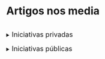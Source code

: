 <!-- # Energy Commons -->
<!--  **Tools and Information Database for the science, engineering, economics and politics of the Energy Transition**

Repository and open database for tutorials, computational tools, software implementions, technical documents, research papers, books and articles on the various aspects of the ongoing energy transition.
-->

 <!--## The politics of Energy  -->


# Artigos nos media

<br>

<details>
<summary> <span style="font-size:18px;"> Iniciativas privadas </span></summary>
<ul>

<li> <a href="https://grandeconsumo.com/montiqueijo-inaugura-unidade-fotovoltaica/">Montiqueijo inaugura unidade fotovoltaica</a> (Grande Consumo, 09/2014) </li>

<li> <a href="https://www.sunenergy.pt/sunenergy-instala-solucao-de-autoconsumo-na-frutalmente/">SunEnergy instala solução de autoconsumo na Frutalmente</a> (sunenergy, 11/2014) </li>

<li> <a href="https://www.sunenergy.pt/sunenergy-instala-projeto-de-autoconsumo-na-fabrica-de-arroz-gatoes/">SunEnergy instala projeto de autoconsumo na Fábrica de Arroz de Gatões</a> (sunenergy, 04/2015) </li>

<li> <a href="https://www.publico.pt/2015/05/04/local/noticia/edia-recorre-a-energia-solar-para-reduzir-custos-no-regadio-em-alqueva-1694491">EDIA recorre à energia solar para reduzir custos no regadio em Alqueva</a> (Público, 05/2015) </li>

<li> <a href="https://www.sunenergy.pt/sunenergy-instala-mais-de-800-paineis-na-natural-stone/">SunEnergy instala mais de 800 painéis na Natural Stone</a> (sunenergy, 07/2015) </li>

<li> <a href="https://www.dinheirovivo.pt/outras/lojas-ikea-em-portugal-vao-produzir-energia-solar/">Lojas Ikea em Portugal vão produzir energia solar</a> (Dinheiro Vivo, 12/2015) </li>

<li> <a href="http://trilhosenergeticos.pt/news/aldeia-da-serra-da-lousa-torna-se-100-autonoma-da-rede-publica-de-energia/">Aldeia da serra da Lousã torna-se 100% autónoma da rede pública de energia</a> (Trilhos Energéticos, 02/2016)</li>

<li> <a href="https://www.sunenergy.pt/novo-quartel-dos-bombeiros-de-cuba-ira-funcionar-a-energia-solar/">Novo quartel dos Bombeiros de Cuba irá funcionar a energia solar</a> (sunenergy, 04/2016) </li>

<li> <a href="https://www.sunenergy.pt/sunenergy-instala-96-paineis-solares-na-biomaduro/">SunEnergy instala 96 painéis solares na Biomaduro</a> (sunenergy, 04/2016) </li>

<li> <a href="https://www.sunenergy.pt/unidade-de-autoconsumo-instalada-em-restaurante/">Unidade de autoconsumo instalada em restaurante</a> (sunenergy, 05/2016) </li>

<li> <a href="https://www.sunenergy.pt/sunenergy-instala-unidade-de-autoconsumo-com-1-040-paineis-fotovoltaicos-na-fabrica-da-triangle-s/">SunEnergy instala unidade de autoconsumo com 1.040 painéis fotovoltaicos na fábrica da Triangle's</a> (sunenergy, 07/2016) </li>

<li> <a href="https://www.sunenergy.pt/autoconsumo-em-exploracao-agricola/">Autoconsumo em exploração agrícola</a> (sunenergy, 09/2016) </li>

<li> <a href="http://trilhosenergeticos.pt/news/unidade-de-autoconsumo-instalada-nos-acores-torna-restaurante-100-autonomo/">Unidade de autoconsumo instalada nos Açores torna restaurante 100% autónomo!</a> (Trilhos Energéticos, 08/2016)</li>

<li> <a href="https://www.sunenergy.pt/mais-um-grande-projeto-de-autoconsumo-em-agueda/">Mais um grande projeto de autoconsumo em Águeda</a> (sunenergy, 09/2016) </li>

<li> <a href="https://www.sunenergy.pt/novo-projeto-de-autoconsumo-agora-em-cantanhede/">Novo projeto de autoconsumo, agora em Cantanhede</a> (sunenergy, 11/2016) </li>

<li> <a href="http://trilhosenergeticos.pt/news/instalacao-de-solucao-de-autoconsumo-com-paineis-mais-eficientes-mercado/">Instalação de solução de autoconsumo com painéis mais eficientes do mercado</a> (Trilhos Energéticos, 11/2016)</li>

<li> <a href="https://www.sunenergy.pt/sunenergy-executa-um-dos-maiores-projetos-de-autoconsumo-a-nivel-nacional/">SunEnergy executa um dos maiores projetos de autoconsumo a nível nacional</a> (sunenergy, 01/2017) </li>

<li> <a href="http://trilhosenergeticos.pt/news/trilhos-energeticos-instala-sistema-inovador-em-portugal/">Trilhos Energéticos instala sistema inovador em Portugal</a> (Trilhos Energéticos, 01/2017)</li>

<li> <a href="http://trilhosenergeticos.pt/news/instalacao-de-55-paineis-para-autoconsumo-em-restaurante-de-penacova/">Instalação de 55 painéis para autoconsumo em restaurante de Penacova</a> (Trilhos Energéticos, 02/2017)</li>

<li> <a href="http://trilhosenergeticos.pt/news/instalacao-de-autoconsumo-com-baterias/">Instalação de autoconsumo com baterias</a> (Trilhos Energéticos, 02/2017)</li>

<li> <a href="https://www.sulinformacao.pt/2017/03/zoomarine-mais-sustentavel-e-com-ilha-do-tesouro-reabre-a-28-de-marco">Zoomarine mais sustentável e com “Ilha do Tesouro” reabre a 28 de Março</a> (Sul Informação, 03/2017) </li>

<li> <a href="https://www.sunenergy.pt/cooperativa-vai-poupar-22-mil-euros-por-ano-e-ser-mais-sustentavel/">Cooperativa vai poupar 22 mil euros por ano e ser mais sustentável</a> (sunenergy, 05/2017) </li>

<li> <a href="https://www.sunenergy.pt/sunenergy-instala-240-paineis-solares-na-vfa-lider-nacional-de-produtos-de-natacao/">SunEnergy instala 240 painéis solares na VFA, líder nacional de produtos para natação</a> (sunenergy, 06/2017) </li>

<li> <a href="https://www.sunenergy.pt/sunenergy-chega-a-acordo-com-o-grupo-hoteleiro-mh-hotels-de-peniche/">SunEnergy chega a acordo para instalar 520 painéis solares fotovoltaicos em Hotel de Peniche</a> (sunenergy, 06/2017) </li>

<li> <a href="http://trilhosenergeticos.pt/news/unidade-de-producao-de-energia-autonoma-no-templo-ecumenico/">Unidade de produção de energia autonóma no templo ecuménico</a> (Trilhos Energéticos, 07/2017)</li>

<li> <a href="https://www.sunenergy.pt/sunenergy-equipa-oito-pontos-de-venda-da-litocar-no-centro-do-pais/">SunEnergy equipa oito pontos de venda da Litocar no centro do país</a> (sunenergy, 09/2017) </li>

<li> <a href="http://trilhosenergeticos.pt/news/instalacao-de-autoconsumo-no-bukubaki-eco-surf-resort/">Instalação de autoconsumo no Bukubaki Eco Surf Resort</a> (Trilhos Energéticos, 09/2017)</li>

<li> <a href="https://www.sunenergy.pt/sunenergy-instala-840-paineis-solares-na-epalfer/">SunEnergy instala 840 painéis solares na EPALFER</a> (sunenergy, 10/2017) </li>

<li> <a href="http://trilhosenergeticos.pt/news/autoconsumo-na-tanoaria-j-dias-sa-em-esmoriz/">Unidade de autoconsumo instalada na Tanoaria J.Dias, SA, em Esmoriz</a> (Trilhos Energéticos, 10/2017)</li>

<li> <a href="https://www.sunenergy.pt/sunenergy-permite-poupanca-anual-40-000e-fruti-taipina/">SunEnergy permite poupança anual de 40.000€ à FRUTITAIPINA</a> (sunenergy, 11/2017) </li>

<li> <a href="https://jornaleconomico.sapo.pt/noticias/edp-instala-3-700-paineis-solares-nos-edificios-do-millennium-bcp-230087">EDP instala 3.700 painéis solares nos edifícios do Millennium BCP</a> (Jornal Económico, 11/2017) </li>

<li> <a href="http://trilhosenergeticos.pt/news/instalacao-de-autoconsumo-na-cooperativa-da-beira-central-oliveira-hospital/">Instalação de autoconsumo na Cooperativa da Beira Central, Oliveira do Hospital</a> (Trilhos Energéticos, 11/2017)</li>

<li> <a href="https://www.sunenergy.pt/sunenergy-ajuda-ciclofapril-poupar-25-000e-ano/">SunEnergy ajuda CicloFapril a poupar 25.000€ por ano</a> (sunenergy, 12/2017) </li>

<li> <a href="http://trilhosenergeticos.pt/news/centro-de-bem-estar/">A Trilhos Energéticos instala unidade de autoconsumo de 18.6 kW em Penacova</a> (Trilhos Energéticos, 01/2018)</li>

<li> <a href="http://trilhosenergeticos.pt/news/turismo-portugal-hoteleiras/">Unidades turísticas e hoteleiras apostam cada vez em energias renováveis</a> (Trilhos Energéticos, 02/2018)</li>

<li> <a href="http://trilhosenergeticos.pt/news/paliteira-aposta-na-energia-solar-fotovoltaica/">Mais uma empresa de Penacova que começou a produzir a sua própria energia</a> (Trilhos Energéticos, 02/2018)</li>

<li> <a href="https://www.sunenergy.pt/sunenergy-desenvolve-projeto-inovador-na-uartronica/">SunEnergy desenvolve projeto inovador na UARTRÓNICA</a> (sunenergy, 03/2018) </li>

<li> <a href="http://trilhosenergeticos.pt/news/produzir-a-sua-propria-energia/">Empresa de Pedrogão Grande começa a produzir a sua própria energia!</a> (Trilhos Energéticos, 03/2018)</li>

<li> <a href="https://www.sunenergy.pt/sunenergy-instala-paineis-solares-nas-caves-messias/">SunEnergy instala painéis solares nas Caves Messias</a> (sunenergy, 04/2018) </li>

<li> <a href="https://www.sonae.pt/pt/media/press-releases/115-centrais-fotovoltaicas-alimentam-estruturas-da-sonae-mc/">115 centrais fotovoltaicas alimentam estruturas da Sonae MC</a> (Sonae, 05/2018) </li>

<li> <a href="http://trilhosenergeticos.pt/news/solucao-inovadora/">Trilhos Energéticos pioneira em solução inovadora na Península Ibérica!</a> (Trilhos Energéticos, 05/2018)</li>

<li> <a href="https://www.tribunaalentejo.pt/artigos/pegoes-vai-ter-ceramica-energia-100-fotovoltaica">Pegões vai ter cerâmica a energia 100% fotovoltaica</a> (Tribuna Alentejo, 06/2018) </li>

<li> <a href="https://www.sunenergy.pt/aposta-na-energia-solar-vai-permitir-poupanca-significativa-a-grafica-ideal-de-agueda/">Aposta na energia solar vai permitir poupança significativa à Gráfica Ideal de Águeda</a> (sunenergy, 06/2018) </li>

<li> <a href="http://trilhosenergeticos.pt/news/modulos-fotovoltaicos-em-centro-paroquial/">Trilhos Energéticos Instala 46 Módulos Fotovoltaicos em Centro Paroquial</a> (Trilhos Energéticos, 07/2018)</li>

<li> <a href="http://trilhosenergeticos.pt/news/trilhos-energeticos-da-mais-um-passo-em-direcao-ao-futuro/">Trilhos Energéticos dá mais um passo em direção ao futuro!</a> (Trilhos Energéticos, 07/2018)</li>

<li> <a href="https://www.sunenergy.pt/espaco-inovacao-em-oliveira-do-bairro-inova-com-a-ajuda-da-sunenergy/">Espaço Inovação inova no Autoconsumo com a ajuda da SunEnergy</a> (sunenergy, 08/2018) </li>

<li> <a href="http://trilhosenergeticos.pt/news/trilhos-energeticos-instala-solucao-de-159-5-kw-em-empresa-do-ramo-hoteleiro/">Trilhos Energéticos instala solução de 15 kWp em empresa do ramo hoteleiro</a> (Trilhos Energéticos, 08/2018)</li>

<li> <a href="http://trilhosenergeticos.pt/news/trilhos-energeticos-finaliza-projeto-de-28-wp-em-associacao-de-solidariedade/">Trilhos Energéticos finaliza projeto de 28 kWp em associação de solidariedade</a> (Trilhos Energéticos, 09/2018)</li>

<li> <a href="http://trilhosenergeticos.pt/news/trilhos-energeticos-instala-580-paineis-em-estancia-e-serracao-de-madeiras-exoticas/">Trilhos Energéticos instala 580 painéis em Estância e Serração de Madeiras Exóticas</a> (Trilhos Energéticos, 09/2018)</li>

<li> <a href="https://greensavers.sapo.pt/crowdfunding-sustentavel-ajuda-ceramica-de-pegoes-a-evitar-180-toneladas-de-co2/
">Crowdfunding sustentável ajuda Cerâmica de Pegões a evitar 180 toneladas de CO2 por ano</a> (Green Savers, 10/2018) </li>

<li> <a href="https://www.sunenergy.pt/sunenergy-instala-mais-de-1-100-paineis-solares-na-ramalhos/">Sunenergy instala mais de 1.100 painéis solares na Ramalhos</a> (sunenergy, 10/2018) </li>

<li> <a href="http://trilhosenergeticos.pt/news/tecnilac-aposta-em-energia-solar-e-comeca-a-reduzir-as-suas-faturas-de-energia/">Tecnilac aposta em energia solar e começa a reduzir as suas faturas de energia</a> (Trilhos Energéticos, 10/2018)</li>

<li> <a href="https://www.sunenergy.pt/aramague-vai-poupar-20-mil-euros-por-ano-com-paineis-da-sunenergy/">Aramague poupa 20 mil euros ano com painéis da Sunenergy</a> (sunenergy, 11/2018) </li>

<li> <a href="https://gabrimat.pt/projetos/instalacao-de-paineis-solares-fotovoltaicos/">GABRIMAT: Instalação de painéis solares fotovoltaicos</a> (GABRIMAT, 11/2018) </li>

<li> <a href="https://www.sunenergy.pt/santa-casa-da-mealhada-poupa-20-mil-euros-em-energia/">Santa Casa da Mealhada poupa 20 mil euros em energia</a> (sunenergy, 12/2018) </li>

<li> <a href="http://trilhosenergeticos.pt/news/3216/">Supermercado em Tondela poupa cerca de 5000€/ano com energia solar!</a> (Trilhos Energéticos, 12/2018)</li>

<li> <a href="https://www.carmim.eu/noticias/carmim-inaugura-central-fotovoltaica/">CARMIM inaugura central fotovoltaica</a> (CARMIM, 12/2018) </li>

<li> <a href="http://trilhosenergeticos.pt/news/trilhos-energeticos-termina-mais-um-projeto/">Trilhos Energéticos instala sombreador solar nos Açores!</a> (Trilhos Energéticos, 01/2019)</li>

<li> <a href="https://www.sunenergy.pt/torre-de-palma-wine-hotel-torna-se-energeticamente-sustentavel/">Torre de Palma Wine Hotel é energeticamente sustentável</a> (sunenergy, 02/2019) </li>

<li> <a href="http://trilhosenergeticos.pt/news/trilhos-energeticos-instala-508-modulos-fotovoltaicos-em-tabua/">Trilhos Energéticos instala 508 módulos fotovoltaicos em Tábua</a> (Trilhos Energéticos, 02/2019)</li>

<li> <a href="https://www.wattson.pt/2019/03/30/sport-alges-e-dafundo-com-paineis-solares-reduz-fatura-do-gas-em-metade/">Sport Algés e Dafundo com painéis solares reduz fatura do gás em metade</a> (WATTSON, 03/2019) </li>

<li> <a href="https://www.sunenergy.pt/leirimetal-poupa-atraves-de-unidade-de-autoconsumo-fotovoltaico/">Leirimetal poupa através de unidade de autoconsumo</a> (sunenergy, 03/2019) </li>

<li> <a href="http://trilhosenergeticos.pt/news/gandara-gestao-de-residuos-poupa-cerca-de-9000e-anuais-em-energia/">Gândara – Gestão de Resíduos poupa cerca de 9000€ anuais em energia!</a> (Trilhos Energéticos, 03/2019)</li>

<li> <a href="https://www.sunenergy.pt/paineis-solares-fotovoltaicos-eleclerc/">930 painéis solares fotovoltaicos vão permitir a hipermercado E.Leclerc poupar 42.000 euros por ano</a> (sunenergy, 05/2019)</li>

<li> <a href="https://www.barlavento.pt/destaque/acaso-conta-com-novo-parque-solar-e-autossuficiencia-energetica">ACASO conta com novo parque solar e autossuficiência energética</a> (barlavento, 05/2019)</li>

<li> <a href="https://www.sunenergy.pt/santa-casa-da-misericordia-poupa-20-mil-euros-ano-em-energia/">Santa Casa da Misericórdia de Águeda vai poupar 20 mil euros por ano em energia</a> (sunenergy, 05/2019)</li>

<li> <a href="https://www.sunenergy.pt/trincapeixe-poupa-ao-aderir-as-renovaveis/">SunEnergy leva mais uma empresa a poupar 12mil euros anuais após aderir às renováveis</a> (sunenergy, 06/2019)</li>

<li> <a href="https://www.sunenergy.pt/indelague-poupa-27-mil-euros-por-ano-com-solucao-de-autoconsumo-sunenergy/">Indelague poupa 27 mil euros por ano com solução de autoconsumo SunEnergy</a> (sunenergy, 07/2019)</li>

<li> <a href="http://trilhosenergeticos.pt/news/trilhos-energeticos-instala-1755-paineis-para-autoconsumo-fotovoltaico/">Trilhos Energéticos instala 1755 painéis para autoconsumo fotovoltaico</a> (Trilhos Energéticos, 07/2019)</li>

<li> <a href="http://trilhosenergeticos.pt/news/cooperativa-em-oliveira-do-hospital-instala-220-modulos-fotovoltaicos/">Cooperativa em Oliveira do Hospital instala 220 Módulos Fotovoltaicos</a> (Trilhos Energéticos, 07/2019)</li>

<li> <a href="http://trilhosenergeticos.pt/news/trilhos-energeticos-termina-instalacao-de-autoconsumo-autonomo/">Trilhos Energéticos termina nova instalação de Autoconsumo Autónomo!</a> (Trilhos Energéticos, 11/2019)</li>

<li> <a href="https://www.sunenergy.pt/utad-assina-contrato-com-a-sunenergy/">UTAD passa a ser energeticamente eficiente com as soluções Sunenergy</a> (sunenergy, 09/2019)</li>

<li> <a href="http://trilhosenergeticos.pt/news/lizcentro-aposta-nas-energias-renovaveis-e-instala-sombreador-solar/">Trilhos Energéticos® termina nova Instalação de Autoconsumo Empresarial</a> (Trilhos Energéticos, 11/2019)</li>

<li> <a href="https://www.dinheirovivo.pt/empresas/dona-da-sagres-investe-14-milhoes-em-paineis-solares/">Dona da Sagres investe 1,4 milhões em painéis solares</a> (Dinheiro Vivo, 11/2019) </li>

<li> <a href="https://www.dinheirovivo.pt/fazedores/heden-cowork-com-vista-para-o-rio-amigo-do-ambiente-e-da-cultura/">Heden. Cowork com vista para o rio, amigo do ambiente e da cultura</a> (Dinheiro Vivo, 11/2019) </li>

<li> <a href="https://www.noticiasdeaveiro.pt/oli-investiu-500-mil-euros-em-paineis-solares/">OLI investiu 500 mil euros em painéis solares</a> (Notícias de Aveiro, 11/2019) </li>

<li> <a href="http://trilhosenergeticos.pt/news/trilhos-energeticos-termina-nova-instalacao-de-autoconsumo-empresarial/">Trilhos Energéticos® termina nova Instalação de Autoconsumo Empresarial</a> (Trilhos Energéticos, 11/2019)</li>

<li> <a href="https://www.sunenergy.pt/rodi-aposta-nas-renovaveis/">Rodi aposta nas energias renováveis com a ajuda da Sunenergy e poupa 115 000 euros por ano</a> (sunenergy, 11/2019)</li>

<li> <a href="https://www.sunenergy.pt/astrazeneca-celebra-contrato-com-a-sunenergy/">AstraZeneca vai reduzir emissões de CO2 em 110 toneladas por ano</a> (sunenergy, 11/2019)</li>

<li> <a href="https://www.sunenergy.pt/italbox-investe-em-solucao-sunenergy/">Italbox torna-se mais sustentável com investimento em 400 painéis fotovoltaicos para autoconsumo</a> (sunenergy, 12/2019)</li>

<li> <a href="https://www.dinheirovivo.pt/empresas/lidl-aposta-no-verde-fornecimento-e-100-de-energia-renovavel/
">Lidl aposta no verde. Fornecimento das lojas é 100% de energia renovável</a> (Dinheiro Vivo, 01/2020)</li>

<li> <a href="https://www.dinheirovivo.pt/empresas/dono-do-intermarche-investe-em-energia-solar/">Dono do Intermarché investe em energia solar</a> (Dinheiro Vivo, 01/2020)</li>

<li> <a href="https://www.sunenergy.pt/armazens-reis-contribuem-para-combater-alteracoes-climaticas-com-a-sunenergy/">Armazéns Reis em Aveiro dão contributo no combate às alterações climáticas com a instalação de 345 painéis solares pela Sunenergy</a> (sunenergy, 02/2020)</li>

<li> <a href="http://trilhosenergeticos.pt/news/empresa-agricola-poupa-cerca-de-2800e-por-ano-em-energia-electrica/">Empresa agrícola poupa cerca de 2800€ por ano em Energia Elétrica</a> (Trilhos Energéticos, 02/2020)</li>

<li> <a href="http://trilhosenergeticos.pt/news/trilhos-energeticos-inicia-instalacao-de-1000-modulos-fotovoltaicos/">Trilhos Energéticos inicia instalação de 1000 Módulos Fotovoltaicos</a> (Trilhos Energéticos, 02/2020)</li>

<li> <a href="https://expresso.pt/economia/2020-03-06-GoParity-lanca-financiamento-colaborativo-para-dar-energia-solar-a-lar-de-idosos-em-Borba">GoParity lança financiamento colaborativo para dar energia solar a lar de idosos em Borba</a> (Expresso, 03/2020)</li>

<li> <a href="https://www.diariocoimbra.pt/noticia/55312
">SunEnergy instala painéis em cinco escolas de Viseu</a> (Diário de Coimbra, 03/2020)</li>

<li> <a href="https://rosseti.eu/rosseti-installs-eleven-units-of-photovoltaic-panels-in-vila-de-rei/">Rosseti instala onze unidades de painéis fotovoltaicos em Vila de Rei</a> (Rosseti Engenharia, 03/2020)</li>

<li> <a href="https://rosseti.eu/rosseti-installs-about-2000-photovoltaic-solar-panels-in-the-district-of-leiria/"> Rosseti instala cerca de 2mil painéis solares fotovoltaicos no distrito de Leiria</a> (Rosseti Engenharia, 04/2020)</li>

<li> <a href="https://www.sunenergy.pt/projeto-de-autoconsumo-da-sunenergy-capacita-a-logoplaste-com-energia-sustentavel/">Projeto de autoconsumo da SunEnergy capacita a Logoplaste com energia sustentável</a> (sunenergy, 04/2020)</li>

<li> <a href="https://www.dinheirovivo.pt/empresas/jeronimo-martins-investe-12-milhoes-em-energia-solar-em-valongo/
">Jerónimo Martins investe 1,2 milhões em energia solar em Valongo</a> (Dinheiro Vivo, 05/2020)</li>

<li> <a href="https://eco.sapo.pt/2020/05/06/cin-quer-ser-mais-sustentavel-investe-200-mil-euros-para-produzir-31-da-energia-que-consome/
">CIN quer ser mais sustentável. Investe 200 mil euros para produzir 31% da energia que consome</a> (ECO, 05/2020)</li>

<li> <a href="https://eco.sapo.pt/2020/05/11/sunenergy-instala-850-paineis-solares-na-miranda-irmao-vai-permitir-poupanca-de-38-mil-euros-por-ano/
">Fábrica de bicicletas de Águeda instala mais 850 painéis solares. Vai poupar 38 mil euros por ano em energia</a> (ECO, 05/2020)</li>

<li> <a href="http://avozdoalgarve.pt/d/infralobo-instalao-de-painis-fotovoltaicos-tornam-edifcio-autossustentvel/44514">Infralobo - Instalação de Painéis Fotovoltaicos tornam edifício autossustentável</a> (A voz do @lgarve, 05/2020)</li>

<li> <a href="https://jornaleconomico.sapo.pt/noticias/sporting-firma-parceria-com-edp-e-equipa-academia-de-alcochete-com-600-paineis-solares-para-autoconsumo-594747">Sporting firma parceria com EDP e equipa Academia de Alcochete com 600 painéis solares para autoconsumo</a> (Jornal Económico, 05/2020)</li>

<li> <a href="http://trilhosenergeticos.pt/news/trilhos-energeticos-apresenta-mais-uma-instalacao-de-autoconsumo-empresarial-concluida/">Trilhos Energéticos®instala 55 painéis para Autoconsumo Empresarial!</a> (Trilhos Energéticos, 05/2020)</li>

<li> <a href="https://agriterra.pt/Artigos/307889-Olival-energia-solar-agricultura-historia-maos-dadas-na-fronteira-entre-Portugal-Espanha.html">Olival: energia solar, agricultura e história de mãos dadas na fronteira entre Portugal e Espanha</a> (Agriterra, 06/2020)</li>

<li> <a href="https://eco.sapo.pt/2020/06/30/caetano-coatings-instala-paineis-solares-para-autoconsumo-reduz-130-toneladas-de-co2-por-ano/">Caetano Coatings instala painéis solares para autoconsumo. Reduz 130 toneladas de CO2 por ano</a> (ECO, 06/2020)</li>

<li> <a href="https://postal.pt/economia/2020-08-17-SunEnergy-instalou-6.300-paineis-solares-no-primeiro-semestre-de-2020">SunEnergy instalou 6.300 painéis solares no primeiro semestre de 2020</a> (postal, 07/2020)</li>

<li> <a href="https://www.radiocampanario.com/ultimas/regional/nova-delta-instalou-870-paineis-solares-em-campo-maior
">Nova Delta instalou 870 painéis solares em Campo Maior</a> (Diário Campanário, 07/2020)</li>

<li> <a href="https://www.jornaldenegocios.pt/sustentabilidade/smart-cities/detalhe/20200715-1136-primeiro-bairro-solar-do-pais-estreia-se-em-belas
">Primeiro bairro solar do país estreia-se em Belas</a> (Jornal de Negócios, 07/2020)</li>

<li> <a href="https://www.idealista.pt/news/financas/investimentos/2020/07/22/44046-sonae-investe-11-milhoes-para-construir-o-edificio-mais-sustentavel-de-portugal-na">Sonae investe 11 milhões para construir o edifício mais sustentável de Portugal – na Maia</a> (idealista news, 07/2020)</li>

<li> <a href="https://www.sunenergy.pt/fumeiros-porfirios-poupa-20mil-ano-com-460-paineis-solares/">Instalação de 460 painéis solares da SunEnergy leva Fumeiros Porfírios a poupar 20 mil euros/ano</a> (sunenergy, 07/2020)</li>

<li> <a href="https://www.jornaldenegocios.pt/empresas/detalhe/ikea-aposta-em-energia-solar-e-moveis-usados">Ikea aposta em energia solar e móveis usados</a> (Jornal de Negócios, 08/2020)</li>

<li> <a href="https://ominho.pt/empresa-de-famalicao-instala-parque-solar-e-vai-poupar-35-na-fatura-energetica/">Empresa de Famalicão instala parque solar e vai poupar 35% na fatura energética</a> (O Minho, 08/2020)</li>

<li> <a href="https://www.sunenergy.pt/o-projeto-para-a-exporlux-contemplou-a-instalacao-de-562-paineis-solares-fotovoltaicos-de-380w/">Projeto de autoconsumo da Sunenergy leva a poupança anual de 23 mil€ à Exporlux</a> (sunenergy, 08/2020)</li>

<li> <a href="https://jornaleconomico.sapo.pt/noticias/silopor-vai-investir-mais-de-meio-milhao-de-euros-na-instalacao-de-1-650-paineis-solares-na-trafaria-633588">Silopor vai investir mais de meio milhão de euros na instalação de 1.650 painéis solares na Trafaria</a> (Jornal Económico, 09/2020)</li>

<li> <a href="https://observador.pt/2020/09/16/empresa-de-aveiro-poupa-105-mil-euros-num-ano-com-producao-de-energia-solar/">Empresa de Aveiro poupa 105 mil euros num ano com produção de energia solar</a> (Observador, 09/2020)</li>

<li> <a href="https://revistacargo.pt/laso-transportes-aposta-na-energia-solar-para-as-suas-dependencias-em-portugal/">LASO Transportes aposta na energia solar para as suas dependências em Portugal</a> (Revista Cargo, 09/2020)</li>

<li> <a href="https://www.sunenergy.pt/sunenergy-instala-paineis-solares-no-hospital-infante-d-pedro/">SunEnergy instala 720 painéis solares no Hospital Infante D. Pedro</a> (Sun Energy, 09/2020)</li>

<li> <a href="https://www.distribuicaohoje.com/destaques/intermarche-de-aljezur-instala-sistema-fotovoltaico-para-autoconsumo/">Intermarché de Aljezur instala sistema fotovoltaico para autoconsumo</a> (Distribuição Hoje, 09/2020)</li>

<li> <a href="https://www.vozdapovoa.com/noticias/1960/bombeiros-da-povoa-instalam-energia-solar-na-cobertura-do-quartel">Bombeiros da Póvoa instalam energia solar na cobertura do quartel</a> (A Voz da Póvoa, 09/2020)</li>

<li> <a href="http://www.tecnohospital.pt/noticias/chts-vai-instalar-sistema-solar-fotovoltaico/">CHTS vai instalar sistema solar fotovoltaico</a> (TecnoHospital, 09/2020)</li>

<li> <a href="https://revistacargo.pt/santos-e-vale-instala-556-paineis-fotovoltaicos-em-7-plataformas-logisticas-de-norte-a-sul-do-pais/">Santos e Vale instala 556 painéis fotovoltaicos em 7 plataformas logísticas de Norte a Sul do país</a> (Revista Cargo, 10/2020)</li>

<li> <a href="https://greensavers.sapo.pt/rosalina-tanganho-tabaqueira-o-compromisso-com-a-sustentabilidade-e-transversal-a-toda-a-atividade/">Rosalina Tanganho, Tabaqueira: “O compromisso com a sustentabilidade é transversal a toda a atividade”</a> (Greensavers, 10/2020)</li>

<li> <a href="https://www.nit.pt/fora-de-casa/turismos-rurais-e-hoteis/um-milhao-de-euros-depois-este-resort-portugues-vai-produzir-a-sua-propria-energia">Um milhão de euros depois, este resort português vai produzir a sua própria energia</a> (NiT, 10/2020)</li>

<li> <a href="http://trilhosenergeticos.pt/news/trilhos-energeticos-instala-336-paineis-para-autoconsumo-em-esmoriz/">Trilhos Energéticos instala 336 painéis para Autoconsumo em Esmoriz</a> (Trilhos Energéticos, 10/2020)</li>

<li> <a href="https://www.sunenergy.pt/instalacao-de-paineis-solares-solzaima/">Instalação de painéis solares da SunEnergy permite poupança de 90mil€/ano à Solzaima</a> (Sun Energy, 11/2020)</li>

<li> <a href="https://www.diarioimobiliario.pt/Actualidade/Sustentabilidade/Taguspark-vai-receber-mais-de-1.500-paineis-solares-e-produzir-mais-de-1GWh-de-energia-electrica">Taguspark vai receber mais de 1.500 painéis solares e produzir mais de 1GWh de energia eléctrica</a> (Diário Imobiliário, 11/2020)</li>

<li> <a href="https://ceramirupe.com/2020/11/09/ceramirupe-por-um-mundo-mais-sustentavel/">Ceramirupe por um mundo mais sustentável!</a> (Ceramirupe, 11/2020)</li>

<li> <a href="http://trilhosenergeticos.pt/news/parque-de-campismo-de-albufeira-aposta-no-autoconsumo-fotovoltaico/">Parque de Campismo de Albufeira aposta no Autoconsumo Fotovoltaico!</a> (Trilhos Energéticos, 11/2020)</li>

<li> <a href="https://www.vozdapovoa.com/noticias/vila-do-conde/paineis-fotovoltaicos-no-quartel-do-bombeiros-de-vila-do-conde">Painéis fotovoltaicos no quartel dos bombeiros de Vila do Conde</a> (A Voz da Póvoa, 11/2020)</li>

<li> <a href="https://rosseti.eu/installation-of-4mwp-in-the-largest-producer-of-mineral-masses-and-ceramics-in-portugal-is-on-the-final-stretch/"> Instalação de 4MWp no maior produtor de massas minerais e cerâmicas de Portugal está na reta final</a> (Rosseti Engenharia, 11/2020)</li>

<li> <a href="https://www.dinheirovivo.pt/empresas/tecnologia/cooperativa-portuguesa-de-energias-renovaveis-financia-novo-projeto-em-tavira-13049073.html">Cooperativa portuguesa de energias renováveis financia novo projeto em Tavira</a> (Dinheiro Vivo, 11/2020)</li>

<li> <a href="https://www.dinheirovivo.pt/empresas/edp-comercial-com-melhor-ano-nos-paineis-solares-domesticos-13058819.html">EDP Comercial com "melhor ano" nos painéis solares domésticos</a> (Dinheiro Vivo, 11/2020)</li>



</ul>
</details>

<br>

<details>
<summary> <span style="font-size:18px;">  Iniciativas públicas </span></summary>
<ul>

<li> <a href="https://www.publico.pt/2011/09/16/ciencia/noticia/cascais-passa-a-ter-bicicletas-electricas-carregadas-com-energia-solar-1512192">Cascais passa a ter bicicletas eléctricas carregadas com energia solar</a> (Público, 09/2011) </li>

<li> <a href="https://www.publico.pt/2015/06/04/tecnologia/noticia/penafiel-inaugura-banco-de-jardim-que-carregara-telemoveis-atraves-de-energia-solar-1697914">Penafiel inaugura banco de jardim que carregará telemóveis através de energia solar</a> (Público, 09/2011) </li>

<li> <a href="https://www.sunenergy.pt/sunenergy-ajuda-camara-municipal-de-agueda-a-poupar-mais-de-30-000eano/">SunEnergy ajuda Câmara Municipal de Águeda a poupar mais de 30.000€/ano</a> (sunenergy, 12/2016) </li>

<li> <a href="https://www.sunenergy.pt/sunenergy-liga-a-camara-municipal-de-albergaria-a-velha-ao-sol/">SunEnergy liga a Câmara Municipal de Albergaria-a-Velha ao sol</a> (sunenergy, 07/2017) </li>

<li> <a href="https://www.sunenergy.pt/sunenergy-vence-concurso-publico-do-municipio-da-figueira-da-foz/">SunEnergy vence concurso público do Município da Figueira da Foz</a> (sunenergy, 01/2018) </li>

<li> <a href="https://www.sunenergy.pt/escola-superior-de-enfermagem-do-porto-escolhe-a-sunenergy-para-aposta-nas-energias-renovaveis/">ESEP escolhe a SunEnergy para aposta nas energias renováveis</a> (sunenergy, 05/2018) </li>

<li> <a href="https://www.jornaldenegocios.pt/economia/autarquias/detalhe/camara-de-lisboa-quer-ter-central-fotovoltaica-a-funcionar-em-2020">Câmara de Lisboa quer ter central fotovoltaica a funcionar em 2020</a> (Jornal de Negócios, 07/2018) </li>

<li> <a href="https://www.sunenergy.pt/instituto-politecnico-da-guarda-produz-150-000-kwh-por-ano-com-sunenergy/">Instituto Politécnico da Guarda produz 150.000 kWh por ano com a SunEnergy</a> (sunenergy, 10/2018) </li>

<li> <a href="https://www.dn.pt/lusa/santa-maria-com-projeto-de-eficencia-energetica-para-se-transformar-em-hospital-verde-9858952.html">Santa Maria com projeto de eficência energética para se transformar em "Hospital verde"</a> (Diário de Notícias, 10/2018) </li>

<li> <a href="https://www.publico.pt/2019/03/19/local/noticia/plano-lisboa-liga-campeoes-energia-solar-1866026
">Um plano para pôr Lisboa na Liga dos Campeões da Energia Solar</a> (Público, 03/2019) </li>

<li> <a href="https://www.sunenergy.pt/sunenergy-paineis-de-autoconsumo-comunidade-intermunicipal-regiao-de-coimbra-cim/">SunEnergy instala 170 painéis de autoconsumo com a Comunidade Intermunicipal da Região de Coimbra (CIM)</a> (sunenergy, 05/2019)</li>

<li> <a href="https://www.publico.pt/2019/05/27/local/noticia/porto-santo-quer-dizer-adeus-petroleo-1874091">O Porto Santo começa a dizer adeus ao petróleo</a> (Público, 05/2019)</li>

<li> <a href="https://www.radiocampanario.com/ultimas/regional/edia-lanca-concurso-para-o-maior-projeto-fotovoltaico-flutuante-da-europa">EDIA lança concurso para o maior projeto fotovoltaico flutuante da Europa</a> (Diário Campanário, 10/2019)</li>

<li> <a href="https://www.publico.pt/2019/10/18/local/noticia/algarve-vai-incentivar-opcao-energia-solar-comecando-edificios-municipais-1890589">Algarve vai incentivar a opção pela energia solar começando pelos edifícios municipais
</a> (Público, 10/2019)</li>

<li> <a href="https://www.sulinformacao.pt/2019/11/culatra-publica-agenda-de-transicao-para-as-energias-limpas/">Culatra publica agenda de transição para as energias limpas</a> (Sulinformação, 11/2019)</li>

<li> <a href="https://www.noticiasaominuto.com/economia/1400971/coimbra-quer-regulamento-para-incentivar-producao-de-energia-fotovoltaica">Coimbra quer regulamento para incentivar produção de energia fotovoltaica</a> (Notícias ao Minuto, 01/2020)</li>

<li> <a href="https://visao.sapo.pt/volt/2020-02-19-acores-renovaveis-vao-fornecer-65-da-energia-da-graciosa/">Açores: renováveis vão fornecer 65% da energia da Graciosa</a> (Visão, 02/2020)</li>

<li> <a href="https://www.noticiasdeaveiro.pt/centro-intermunicipal-de-recolha-de-animais-nasce-na-giesteira-agueda/">Centro Intermunicipal de Recolha de Animais nasce na Giesteira, Águeda</a> (Notícias de Aveiro, 02/2020)</li>

<li> <a href="https://www.publico.pt/2020/02/17/local/noticia/camara-porto-vai-instalar-sistemas-fotovoltaicos-29-edificios-municipais-1904209">Câmara do Porto vai instalar sistemas fotovoltaicos em 29 edifícios municipais</a> (Público, 02/2020)</li>

<li> <a href="https://www.rtp.pt/noticias/economia/obras-do-centro-de-mobilidade-e-transportes-de-viseu-arrancam-este-mes_n1228922">Obras do Centro de Mobilidade e Transportes de Viseu arrancam este mês</a> (RTP, 05/2020)</li>

<li> <a href="https://www.noticiasdeaveiro.pt/oliveira-de-azemeis-faz-investimento-em-eficiencia-energetica/">Oliveira de Azeméis faz investimento em eficiência energética</a> (Notícias de Aveiro, 06/2020)</li>

<li> <a href="https://observador.pt/2020/07/08/viana-do-castelo-avalia-impacto-de-ilhas-flutuantes-de-energia-solar-no-rio-lima/">Viana do Castelo avalia impacto de ilhas flutuantes de energia solar no rio Lima</a> (Observador, 07/2020)</li>

<li> <a href="https://www.publico.pt/2020/07/29/local/noticia/ilha-berlenga-troca-diesel-energia-solar-tornase-100-sustentavel-1926212">Ilha da Berlenga troca diesel por energia solar e torna-se 100% sustentável</a> (Público, 07/2020)</li>

<li> <a href="https://tvi24.iol.pt/sociedade/obras/hospital-de-santa-maria-arranca-com-renovacao-em-nome-da-eficiencia-energetica">Hospital de Santa Maria arranca com renovação em nome da eficiência energética</a> (TVI24, 07/2020)</li>

<li> <a href="http://www.cidadetomar.pt/2020/08/07/empresas-negocios/empresa-tomarense-instala-a-primeira-central-solar-da-forca-aerea-para-autoconsumo/">Empresa tomarense instala a primeira Central Solar da Força Aérea para autoconsumo</a> (Cidade de Tomar, 08/2020)</li>

<li> <a href="https://www.sulinformacao.pt/2020/09/loule-e-um-caso-serio-de-aposta-na-transicao-energetica-a-nivel-nacional/">Loulé é um caso sério de aposta na transição energética a nível nacional</a> (Sulinformação, 09/2020)</li>

<li> <a href="https://www.noticiasdeaveiro.pt/criacao-de-uma-comunidade-de-energia-renovavel-cer-piloto-em-aveiro/">Criação de uma Comunidade de Energia Renovável (CER) piloto em Aveiro</a> (Notícias de Aveiro, 09/2020)</li>

<li> <a href="https://www.jornaldofundao.pt/economia/o-exemplo-das-berlengas-na-energia-renovavel/">O exemplo das Berlengas na energia renovável</a> (Jornal do Fundão, 10/2020)</li>

<li> <a href="https://www.jornaldenegocios.pt/empresas/energia/detalhe/governo-quer-lancar-concurso-para-adjudicar-10mw-de-solar-em-regime-de-autoconsumo">Governo quer lançar concurso para adjudicar 10MW de solar em regime de autoconsumo</a> (Jornal de Negócios, 10/2020)</li>

<li> <a href="http://www.tecnohospital.pt/noticias/hospital-figueira-foz-investe-sistema-fotovoltaico/">Hospital da Figueira da Foz investe em sistema fotovoltaico</a> (TecnoHospital, 10/2020)</li>

<li> <a href="https://www.noticiasdecoimbra.pt/coimbra-atribui-apoio-a-51-candidaturas-a-incentivos-a-producao-de-energia-fotovoltaica/">Coimbra atribui apoio a 51 candidaturas a incentivos à produção de energia fotovoltaica</a> (Notícias de Coimbra, 10/2020)</li>

<li> <a href="https://smart-cities.pt/smn/ena-paineis-2011/">Azeitão, Sado e Gâmbia-Pontes Alto da Guerra instalam painéis solares fotovoltaicos para autoconsumo</a> (Smart Cities, 10/2020)</li>


</ul>
</details>